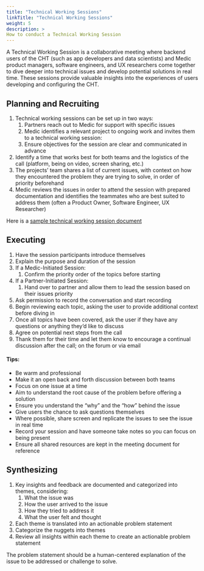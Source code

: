 ```yaml
---
title: "Technical Working Sessions"
linkTitle: "Technical Working Sessions"
weight: 5
description: >
How to conduct a Technical Working Session 
---
```


A Technical Working Session is a collaborative meeting where backend users of the CHT (such as app developers and data scientists) and Medic product managers, software engineers, and UX researchers come together to dive deeper into technical issues and develop potential solutions in real time. These sessions provide valuable insights into the experiences of users developing and configuring the CHT.

## Planning and Recruiting



1. Technical working sessions can be set up in two ways:
    1. Partners reach out to Medic for support with specific issues
    2. Medic identifies a relevant project to ongoing work and invites them to a technical working session:
    3. Ensure objectives for the session are clear and communicated in advance
2. Identify a time that works best for both teams and the logistics of the call (platform, being on video, screen sharing, etc.)
3. The projects’ team shares a list of current issues, with context on how they encountered the problem they are trying to solve, in order of priority beforehand
4. Medic reviews the issues in order to attend the session with prepared documentation and identifies the teammates who are best suited to address them (often a Product Owner, Software Engineer, UX Researcher)

Here is a [sample technical working session document](https://docs.google.com/document/d/1i2YTZPvFmjocx0KUZ9Ele-kT-vclqETObTTQy9A-M_w/edit?usp=sharing)


## Executing



1. Have the session participants introduce themselves
2. Explain the purpose and duration of the session
3. If a Medic-Initiated Session:
    1. Confirm the priority order of the topics before starting
4. If a Partner-Initiated Session:
    1. Hand over to partner and allow them to lead the session based on their issues priority
5. Ask permission to record the conversation and start recording
6. Begin reviewing each topic, asking the user to provide additional context before diving in
7. Once all topics have been covered, ask the user if they have any questions or anything they’d like to discuss
8. Agree on potential next steps from the call
9. Thank them for their time and let them know to encourage a continual discussion after the call; on the forum or via email



#### Tips:



* Be warm and professional
* Make it an open back and forth discussion between both teams
* Focus on one issue at a time
* Aim to understand the root cause of the problem before offering a solution
* Ensure you understand the “why” and the “how” behind the issue
* Give users the chance to ask questions themselves
* Where possible, share screen and replicate the issues to see the issue in real time
* Record your session and have someone take notes so you can focus on being present
* Ensure all shared resources are kept in the meeting document for reference



## Synthesizing



1. Key insights and feedback are documented and categorized into themes, considering:
    1. What the issue was
    2. How the user arrived to the issue
    3. How they tried to address it
    4. What the user felt and thought
2. Each theme is translated into an actionable problem statement
3. Categorize the nuggets into themes
4. Review all insights within each theme to create an actionable problem statement

The problem statement should be a human-centered explanation of the issue to be addressed or challenge to solve.
